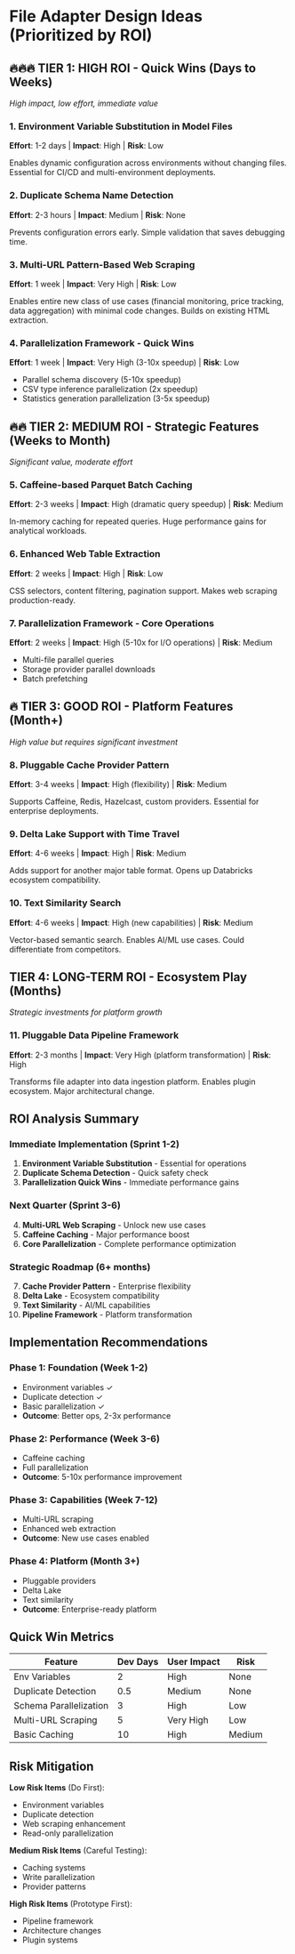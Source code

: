 # File Adapter Design Ideas (Prioritized by ROI)

## 🔥🔥🔥 TIER 1: HIGH ROI - Quick Wins (Days to Weeks)
*High impact, low effort, immediate value*

### 1. Environment Variable Substitution in Model Files
**Effort**: 1-2 days | **Impact**: High | **Risk**: Low

Enables dynamic configuration across environments without changing files. Essential for CI/CD and multi-environment deployments.

### 2. Duplicate Schema Name Detection  
**Effort**: 2-3 hours | **Impact**: Medium | **Risk**: None

Prevents configuration errors early. Simple validation that saves debugging time.

### 3. Multi-URL Pattern-Based Web Scraping
**Effort**: 1 week | **Impact**: Very High | **Risk**: Low

Enables entire new class of use cases (financial monitoring, price tracking, data aggregation) with minimal code changes. Builds on existing HTML extraction.

### 4. Parallelization Framework - Quick Wins
**Effort**: 1 week | **Impact**: Very High (3-10x speedup) | **Risk**: Low

- Parallel schema discovery (5-10x speedup)
- CSV type inference parallelization (2x speedup)  
- Statistics generation parallelization (3-5x speedup)

## 🔥🔥 TIER 2: MEDIUM ROI - Strategic Features (Weeks to Month)
*Significant value, moderate effort*

### 5. Caffeine-based Parquet Batch Caching
**Effort**: 2-3 weeks | **Impact**: High (dramatic query speedup) | **Risk**: Medium

In-memory caching for repeated queries. Huge performance gains for analytical workloads.

### 6. Enhanced Web Table Extraction
**Effort**: 2 weeks | **Impact**: High | **Risk**: Low

CSS selectors, content filtering, pagination support. Makes web scraping production-ready.

### 7. Parallelization Framework - Core Operations
**Effort**: 2 weeks | **Impact**: High (5-10x for I/O operations) | **Risk**: Medium

- Multi-file parallel queries
- Storage provider parallel downloads
- Batch prefetching

## 🔥 TIER 3: GOOD ROI - Platform Features (Month+)
*High value but requires significant investment*

### 8. Pluggable Cache Provider Pattern
**Effort**: 3-4 weeks | **Impact**: High (flexibility) | **Risk**: Medium

Supports Caffeine, Redis, Hazelcast, custom providers. Essential for enterprise deployments.

### 9. Delta Lake Support with Time Travel
**Effort**: 4-6 weeks | **Impact**: High | **Risk**: Medium

Adds support for another major table format. Opens up Databricks ecosystem compatibility.

### 10. Text Similarity Search
**Effort**: 4-6 weeks | **Impact**: High (new capabilities) | **Risk**: Medium

Vector-based semantic search. Enables AI/ML use cases. Could differentiate from competitors.

## TIER 4: LONG-TERM ROI - Ecosystem Play (Months)
*Strategic investments for platform growth*

### 11. Pluggable Data Pipeline Framework
**Effort**: 2-3 months | **Impact**: Very High (platform transformation) | **Risk**: High

Transforms file adapter into data ingestion platform. Enables plugin ecosystem. Major architectural change.

## ROI Analysis Summary

### Immediate Implementation (Sprint 1-2)
1. **Environment Variable Substitution** - Essential for operations
2. **Duplicate Schema Detection** - Quick safety check
3. **Parallelization Quick Wins** - Immediate performance gains

### Next Quarter (Sprint 3-6)  
4. **Multi-URL Web Scraping** - Unlock new use cases
5. **Caffeine Caching** - Major performance boost
6. **Core Parallelization** - Complete performance optimization

### Strategic Roadmap (6+ months)
7. **Cache Provider Pattern** - Enterprise flexibility
8. **Delta Lake** - Ecosystem compatibility
9. **Text Similarity** - AI/ML capabilities
10. **Pipeline Framework** - Platform transformation

## Implementation Recommendations

### Phase 1: Foundation (Week 1-2)
- Environment variables ✓
- Duplicate detection ✓
- Basic parallelization ✓
- **Outcome**: Better ops, 2-3x performance

### Phase 2: Performance (Week 3-6)
- Caffeine caching
- Full parallelization  
- **Outcome**: 5-10x performance improvement

### Phase 3: Capabilities (Week 7-12)
- Multi-URL scraping
- Enhanced web extraction
- **Outcome**: New use cases enabled

### Phase 4: Platform (Month 3+)
- Pluggable providers
- Delta Lake
- Text similarity
- **Outcome**: Enterprise-ready platform

## Quick Win Metrics

| Feature | Dev Days | User Impact | Risk |
|---------|----------|------------|------|
| Env Variables | 2 | High | None |
| Duplicate Detection | 0.5 | Medium | None |
| Schema Parallelization | 3 | High | Low |
| Multi-URL Scraping | 5 | Very High | Low |
| Basic Caching | 10 | High | Medium |

## Risk Mitigation

**Low Risk Items** (Do First):
- Environment variables
- Duplicate detection  
- Web scraping enhancement
- Read-only parallelization

**Medium Risk Items** (Careful Testing):
- Caching systems
- Write parallelization
- Provider patterns

**High Risk Items** (Prototype First):
- Pipeline framework
- Architecture changes
- Plugin systems